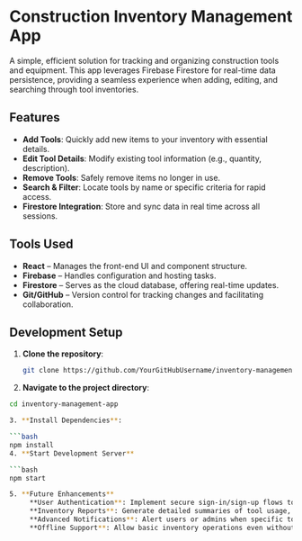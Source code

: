 # Construction Inventory Management App

A simple, efficient solution for tracking and organizing construction tools and equipment. This app leverages Firebase Firestore for real-time data persistence, providing a seamless experience when adding, editing, and searching through tool inventories.

## Features

- **Add Tools**: Quickly add new items to your inventory with essential details.
- **Edit Tool Details**: Modify existing tool information (e.g., quantity, description).
- **Remove Tools**: Safely remove items no longer in use.
- **Search & Filter**: Locate tools by name or specific criteria for rapid access.
- **Firestore Integration**: Store and sync data in real time across all sessions.

## Tools Used

- **React** – Manages the front-end UI and component structure.
- **Firebase** – Handles configuration and hosting tasks.
- **Firestore** – Serves as the cloud database, offering real-time updates.
- **Git/GitHub** – Version control for tracking changes and facilitating collaboration.

## Development Setup

1. **Clone the repository**:
   ```bash
   git clone https://github.com/YourGitHubUsername/inventory-management-app.git
2. **Navigate to the project directory**:
 ```bash
 cd inventory-management-app 

3. **Install Dependencies**:

```bash
 npm install
4. **Start Development Server**

```bash
 npm start

5. **Future Enhancements**
      **User Authentication**: Implement secure sign-in/sign-up flows to restrict access.
      **Inventory Reports**: Generate detailed summaries of tool usage, availability, and overall status.
      **Advanced Notifications**: Alert users or admins when specific tools become unavailable or overdue.
      **Offline Support**: Allow basic inventory operations even without an internet connection.
